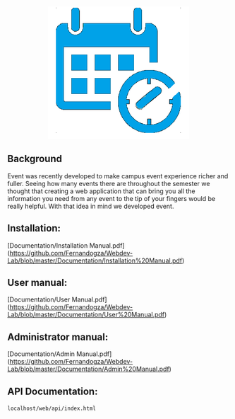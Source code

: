 <p align="center">
  <img src="https://raw.githubusercontent.com/Fernandogza/Webdev-Lab/master/web/img/logo2.png" alt="Event's custom image"/>
</p>

Background
-------
Event was recently developed to make campus event experience richer and fuller. Seeing how many events there are throughout the semester we thought that creating a web application that can bring you all the information you need from any event to the tip of your fingers would be really helpful. With that idea in mind we developed event.

Installation:
-----------
[Documentation/Installation Manual.pdf] (https://github.com/Fernandogza/Webdev-Lab/blob/master/Documentation/Installation%20Manual.pdf)

User manual:
-----------
[Documentation/User Manual.pdf] (https://github.com/Fernandogza/Webdev-Lab/blob/master/Documentation/User%20Manual.pdf)

Administrator manual:
-----------
[Documentation/Admin Manual.pdf] (https://github.com/Fernandogza/Webdev-Lab/blob/master/Documentation/Admin%20Manual.pdf)

API Documentation:
-----------
```
localhost/web/api/index.html
```
